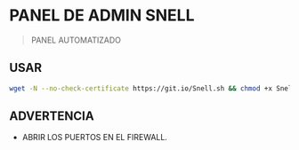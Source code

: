 # PANEL DE ADMIN SNELL

> PANEL AUTOMATIZADO

## USAR
```bash
wget -N --no-check-certificate https://git.io/Snell.sh && chmod +x Snell.sh && ./Snell.sh
```

## ADVERTENCIA
* ABRIR LOS PUERTOS EN EL FIREWALL.
